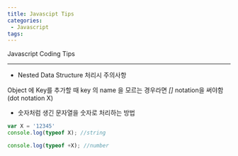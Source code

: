 ```yaml
---
title: Javascipt Tips
categories:
 - Javascript
tags:
---
```

Javascript Coding Tips

********

*  Nested Data Structure 처리시 주의사항

Object 에 Key를 추가할 때 key 의 name 을 모르는 경우라면 *[]* notation을 써야함 (dot notation X)

* 숫자처럼 생긴 문자열을 숫자로 처리하는 방법
```javascript
var X = '12345'
console.log(typeof X); //string

console.log(typeof +X); //number
```

